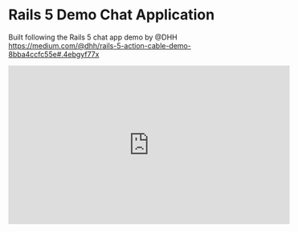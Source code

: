 # Rails 5 Demo Chat Application

Built following the Rails 5 chat app demo by @DHH https://medium.com/@dhh/rails-5-action-cable-demo-8bba4ccfc55e#.4ebgyf77x

<iframe width="560" height="315" src="https://www.youtube.com/embed/n0WUjGkDFS0" frameborder="0" allowfullscreen></iframe>
